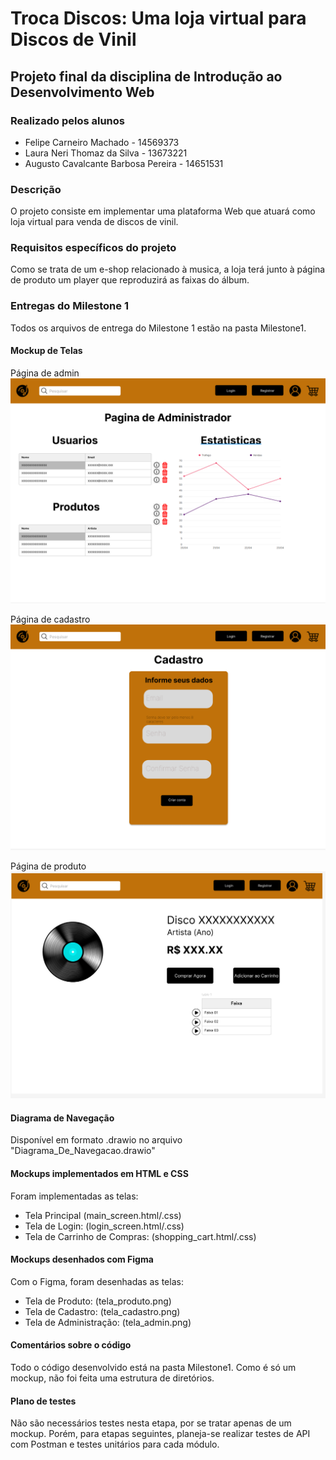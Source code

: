 # Troca Discos: Uma loja virtual para Discos de Vinil

## Projeto final da disciplina de Introdução ao Desenvolvimento Web


### Realizado pelos alunos
- Felipe Carneiro Machado -  14569373
- Laura Neri Thomaz da Silva - 13673221
- Augusto Cavalcante Barbosa Pereira - 14651531


### Descrição

O projeto consiste em implementar uma plataforma Web que atuará como loja virtual para venda de discos de vinil.

### Requisitos específicos do projeto

Como se trata de um e-shop relacionado à musica, a loja terá junto à página de produto um player que reproduzirá as faixas do álbum.

### Entregas do Milestone 1

Todos os arquivos de entrega do Milestone 1 estão na pasta Milestone1.

#### Mockup de Telas

Página de admin
![Mockup Admin](Milestone1/tela_admin.png)

Página de cadastro
![Mockup cadastro](Milestone1/tela_cadastro.png)

Página de produto
![Mockup produto](Milestone1/tela_produto.png)

#### Diagrama de Navegação 

Disponível em formato .drawio no arquivo "Diagrama_De_Navegacao.drawio"

#### Mockups implementados em HTML e CSS

Foram implementadas as telas: 
- Tela Principal (main_screen.html/.css)
- Tela de Login: (login_screen.html/.css)
- Tela de Carrinho de Compras: (shopping_cart.html/.css)


#### Mockups desenhados com Figma

Com o Figma, foram desenhadas as telas:
- Tela de Produto: (tela_produto.png)
- Tela de Cadastro: (tela_cadastro.png)
- Tela de Administração: (tela_admin.png)

#### Comentários sobre o código

Todo o código desenvolvido está na pasta Milestone1. Como é só um mockup, não foi feita uma estrutura de diretórios.

#### Plano de testes

Não são necessários testes nesta etapa, por se tratar apenas de um mockup. Porém, para etapas seguintes, planeja-se realizar testes de API com Postman e testes unitários para cada módulo.
